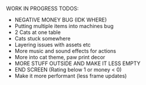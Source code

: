 WORK IN PROGRESS TODOS:

- NEGATIVE MONEY BUG (IDK WHERE)
- Putting multiple items into machines bug
- 2 Cats at one table
- Cats stuck somewhere
- Layering issues with assets etc
- More music and sound effects for actions
- More into cat theme, paw print decor
- MORE STUFF OUTSIDE AND MAKE IT LESS EMPTY
- END SCREEN (Rating below 1 or money < 0)
- Make it more performant (less frame updates)

